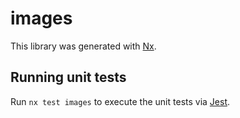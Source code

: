 # images

This library was generated with [Nx](https://nx.dev).

## Running unit tests

Run `nx test images` to execute the unit tests via [Jest](https://jestjs.io).
